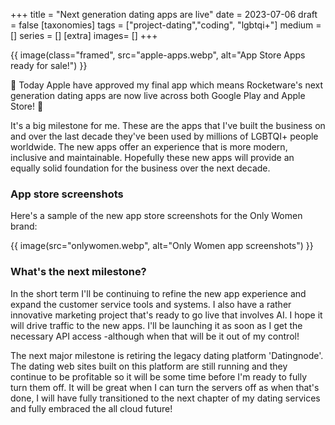 +++
title = "Next generation dating apps are live"
date = 2023-07-06
draft =  false
[taxonomies]
tags = ["project-dating","coding", "lgbtqi+"]
medium = []
series = []
[extra]
images= []
+++


{{ image(class="framed", src="apple-apps.webp", alt="App Store Apps ready for sale!") }}

🎉 Today Apple have approved my final app which means Rocketware's next generation dating apps are now live across both Google Play and Apple Store! 🥳

It's a big milestone for me. These are the apps that I've built the business on and over the last decade they've been used by millions of LGBTQI+ people worldwide. The new apps offer an experience that is more modern, inclusive and maintainable. Hopefully these new apps will provide an equally solid foundation for the business over the next decade.

### App store screenshots

Here's a sample of the new app store screenshots for the Only Women brand:

{{ image(src="onlywomen.webp", alt="Only Women app screenshots") }}

### What's the next milestone?

In the short term I'll be continuing to refine the new app experience and expand the customer service tools and systems. I also have a rather innovative marketing project that's ready to go live that involves AI. I hope it will drive traffic to the new apps. I'll be launching it as soon as I get the necessary API access -although when that will be it out of my control!

The next major milestone is retiring the legacy dating platform 'Datingnode'. The dating web sites built on this platform are still running and they continue to be profitable so it will be some time before I'm ready to fully turn them off. It will be great when I can turn the servers off as when that's done, I will have fully transitioned to the next chapter of my dating services and fully embraced the all cloud future!
